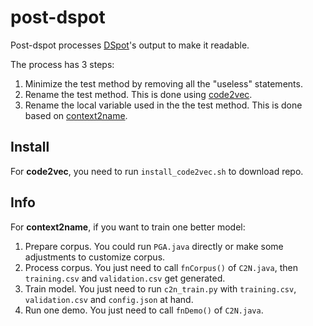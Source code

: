 # post-dspot

Post-dspot processes [DSpot](http://github.com/STAMP-project/dspot.git)'s output to make it readable.

The process has 3 steps: 

1. Minimize the test method by removing all the "useless" statements.
2. Rename the test method. This is done using [code2vec](https://github.com/tech-srl/code2vec).
3. Rename the local variable used in the the test method. This is done based on [context2name](https://github.com/rbavishi/Context2Name).

## Install
For __code2vec__, you need to run `install_code2vec.sh` to download repo.

## Info
For __context2name__, if you want to train one better model:

1. Prepare corpus. You could run `PGA.java` directly or make some adjustments to customize corpus.
2. Process corpus. You just need to call `fnCorpus()` of `C2N.java`, then `training.csv` and `validation.csv` get generated.
3. Train model. You just need to run `c2n_train.py` with `training.csv`, `validation.csv` and `config.json` at hand.
4. Run one demo. You just need to call `fnDemo()` of `C2N.java`.
